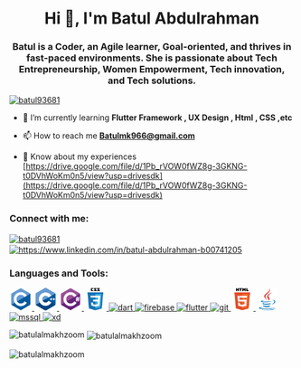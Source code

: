 <h1 align="center">Hi 👋, I'm Batul Abdulrahman</h1>
<h3 align="center">Batul is a Coder, an Agile learner, Goal-oriented, and thrives in fast-paced environments. She is passionate about Tech Entrepreneurship, Women Empowerment, Tech innovation, and Tech solutions.</h3>

<p align="left"> <a href="https://twitter.com/batul93681" target="blank"><img src="https://img.shields.io/twitter/follow/batul93681?logo=twitter&style=for-the-badge" alt="batul93681" /></a> </p>

- 🌱 I’m currently learning **Flutter Framework , UX Design , Html , CSS ,etc**

- 📫 How to reach me **Batulmk966@gmail.com**

- 📄 Know about my experiences [https://drive.google.com/file/d/1Pb_rVOW0fWZ8g-3GKNG-t0DVhWoKm0n5/view?usp=drivesdk](https://drive.google.com/file/d/1Pb_rVOW0fWZ8g-3GKNG-t0DVhWoKm0n5/view?usp=drivesdk)

<h3 align="left">Connect with me:</h3>
<p align="left">
<a href="https://twitter.com/batul93681" target="blank"><img align="center" src="https://raw.githubusercontent.com/rahuldkjain/github-profile-readme-generator/master/src/images/icons/Social/twitter.svg" alt="batul93681" height="30" width="40" /></a>
<a href="https://linkedin.com/in/https://www.linkedin.com/in/batul-abdulrahman-b00741205" target="blank"><img align="center" src="https://raw.githubusercontent.com/rahuldkjain/github-profile-readme-generator/master/src/images/icons/Social/linked-in-alt.svg" alt="https://www.linkedin.com/in/batul-abdulrahman-b00741205" height="30" width="40" /></a>
</p>

<h3 align="left">Languages and Tools:</h3>
<p align="left"> <a href="https://www.cprogramming.com/" target="_blank" rel="noreferrer"> <img src="https://raw.githubusercontent.com/devicons/devicon/master/icons/c/c-original.svg" alt="c" width="40" height="40"/> </a> <a href="https://www.w3schools.com/cpp/" target="_blank" rel="noreferrer"> <img src="https://raw.githubusercontent.com/devicons/devicon/master/icons/cplusplus/cplusplus-original.svg" alt="cplusplus" width="40" height="40"/> </a> <a href="https://www.w3schools.com/cs/" target="_blank" rel="noreferrer"> <img src="https://raw.githubusercontent.com/devicons/devicon/master/icons/csharp/csharp-original.svg" alt="csharp" width="40" height="40"/> </a> <a href="https://www.w3schools.com/css/" target="_blank" rel="noreferrer"> <img src="https://raw.githubusercontent.com/devicons/devicon/master/icons/css3/css3-original-wordmark.svg" alt="css3" width="40" height="40"/> </a> <a href="https://dart.dev" target="_blank" rel="noreferrer"> <img src="https://www.vectorlogo.zone/logos/dartlang/dartlang-icon.svg" alt="dart" width="40" height="40"/> </a> <a href="https://firebase.google.com/" target="_blank" rel="noreferrer"> <img src="https://www.vectorlogo.zone/logos/firebase/firebase-icon.svg" alt="firebase" width="40" height="40"/> </a> <a href="https://flutter.dev" target="_blank" rel="noreferrer"> <img src="https://www.vectorlogo.zone/logos/flutterio/flutterio-icon.svg" alt="flutter" width="40" height="40"/> </a> <a href="https://git-scm.com/" target="_blank" rel="noreferrer"> <img src="https://www.vectorlogo.zone/logos/git-scm/git-scm-icon.svg" alt="git" width="40" height="40"/> </a> <a href="https://www.w3.org/html/" target="_blank" rel="noreferrer"> <img src="https://raw.githubusercontent.com/devicons/devicon/master/icons/html5/html5-original-wordmark.svg" alt="html5" width="40" height="40"/> </a> <a href="https://www.java.com" target="_blank" rel="noreferrer"> <img src="https://raw.githubusercontent.com/devicons/devicon/master/icons/java/java-original.svg" alt="java" width="40" height="40"/> </a> <a href="https://www.microsoft.com/en-us/sql-server" target="_blank" rel="noreferrer"> <img src="https://www.svgrepo.com/show/303229/microsoft-sql-server-logo.svg" alt="mssql" width="40" height="40"/> </a> <a href="https://www.adobe.com/products/xd.html" target="_blank" rel="noreferrer"> <img src="https://cdn.worldvectorlogo.com/logos/adobe-xd.svg" alt="xd" width="40" height="40"/> </a> </p>

<p><img align="left" src="https://github-readme-stats.vercel.app/api/top-langs?username=batulalmakhzoom&show_icons=true&locale=en&layout=compact" alt="batulalmakhzoom" /></p>

<p>&nbsp;<img align="center" src="https://github-readme-stats.vercel.app/api?username=batulalmakhzoom&show_icons=true&locale=en" alt="batulalmakhzoom" /></p>

<p><img align="center" src="https://github-readme-streak-stats.herokuapp.com/?user=batulalmakhzoom&" alt="batulalmakhzoom" /></p>
